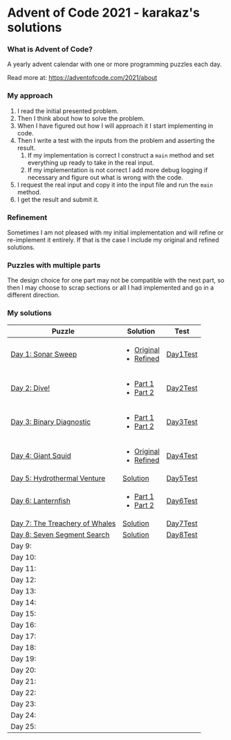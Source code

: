 # Advent of Code 2021 - karakaz's solutions

### What is Advent of Code?

A yearly advent calendar with one or more programming puzzles each day.

Read more at: https://adventofcode.com/2021/about

### My approach

1. I read the initial presented problem.
2. Then I think about how to solve the problem.
3. When I have figured out how I will approach it I start implementing in code.
4. Then I write a test with the inputs from the problem and asserting the result.
   1. If my implementation is correct I construct a `main` method and set everything up ready to take in the real input.
   2. If my implementation is not correct I add more debug logging if necessary and figure out what is wrong with the code.
5. I request the real input and copy it into the input file and run the `main` method.
6. I get the result and submit it.

### Refinement

Sometimes I am not pleased with my initial implementation and will refine or re-implement it entirely. If that is the case I include my original and refined solutions.

### Puzzles with multiple parts

The design choice for one part may not be compatible with the next part, so then I may choose to scrap sections or all I had implemented and go in a different direction.

### My solutions


| Puzzle                                                                | Solution                                                                                                                                                                                                                                                                                                                    | Test                                                                                                                                         |
|-----------------------------------------------------------------------|-----------------------------------------------------------------------------------------------------------------------------------------------------------------------------------------------------------------------------------------------------------------------------------------------------------------------------|----------------------------------------------------------------------------------------------------------------------------------------------|
| [Day 1: Sonar Sweep](https://adventofcode.com/2021/day/1)             | <ul><li>[Original](https://github.com/Karakaz/advent-of-code-2021/blob/master/src/main/kotlin/io/karakaz/adventofcode/y2021/puzzle/day1/Day1Original.kt) </li><li>[Refined](https://github.com/Karakaz/advent-of-code-2021/blob/master/src/main/kotlin/io/karakaz/adventofcode/y2021/puzzle/day1/Day1Refined.kt) </li></ul> | [Day1Test](https://github.com/Karakaz/advent-of-code-2021/blob/master/src/test/kotlin/io/karakaz/adventofcode/y2021/puzzle/day1/Day1Test.kt) |
| [Day 2: Dive!](https://adventofcode.com/2021/day/2)                   | <ul><li>[Part 1](https://github.com/Karakaz/advent-of-code-2021/blob/master/src/main/kotlin/io/karakaz/adventofcode/y2021/puzzle/day2/Day2Part1.kt) </li><li>[Part 2](https://github.com/Karakaz/advent-of-code-2021/blob/master/src/main/kotlin/io/karakaz/adventofcode/y2021/puzzle/day2/Day2Part2.kt) </li></ul>         | [Day2Test](https://github.com/Karakaz/advent-of-code-2021/blob/master/src/test/kotlin/io/karakaz/adventofcode/y2021/puzzle/day2/Day2Test.kt) |
| [Day 3: Binary Diagnostic](https://adventofcode.com/2021/day/3)       | <ul><li>[Part 1](https://github.com/Karakaz/advent-of-code-2021/blob/master/src/main/kotlin/io/karakaz/adventofcode/y2021/puzzle/day3/Day3Part1.kt) </li><li>[Part 2](https://github.com/Karakaz/advent-of-code-2021/blob/master/src/main/kotlin/io/karakaz/adventofcode/y2021/puzzle/day3/Day3Part2.kt) </li></ul>         | [Day3Test](https://github.com/Karakaz/advent-of-code-2021/blob/master/src/test/kotlin/io/karakaz/adventofcode/y2021/puzzle/day3/Day3Test.kt) |
| [Day 4: Giant Squid](https://adventofcode.com/2021/day/4)             | <ul><li>[Original](https://github.com/Karakaz/advent-of-code-2021/blob/master/src/main/kotlin/io/karakaz/adventofcode/y2021/puzzle/day4/Day4Original.kt) </li><li>[Refined](https://github.com/Karakaz/advent-of-code-2021/blob/master/src/main/kotlin/io/karakaz/adventofcode/y2021/puzzle/day4/Day4Refined.kt) </li></ul> | [Day4Test](https://github.com/Karakaz/advent-of-code-2021/blob/master/src/test/kotlin/io/karakaz/adventofcode/y2021/puzzle/day4/Day4Test.kt) |
| [Day 5: Hydrothermal Venture](https://adventofcode.com/2021/day/5)    | [Solution](https://github.com/Karakaz/advent-of-code-2021/blob/master/src/main/kotlin/io/karakaz/adventofcode/y2021/puzzle/day5/Day5.kt)                                                                                                                                                                                    | [Day5Test](https://github.com/Karakaz/advent-of-code-2021/blob/master/src/test/kotlin/io/karakaz/adventofcode/y2021/puzzle/day5/Day5Test.kt) |
| [Day 6: Lanternfish](https://adventofcode.com/2021/day/6)             | <ul><li>[Part 1](https://github.com/Karakaz/advent-of-code-2021/blob/master/src/main/kotlin/io/karakaz/adventofcode/y2021/puzzle/day6/Day6Part1.kt) </li><li>[Part 2](https://github.com/Karakaz/advent-of-code-2021/blob/master/src/main/kotlin/io/karakaz/adventofcode/y2021/puzzle/day6/Day6Part2.kt) </li></ul>         | [Day6Test](https://github.com/Karakaz/advent-of-code-2021/blob/master/src/test/kotlin/io/karakaz/adventofcode/y2021/puzzle/day6/Day6Test.kt) |
| [Day 7: The Treachery of Whales](https://adventofcode.com/2021/day/7) | [Solution](https://github.com/Karakaz/advent-of-code-2021/blob/master/src/main/kotlin/io/karakaz/adventofcode/y2021/puzzle/day7/Day7.kt)                                                                                                                                                                                    | [Day7Test](https://github.com/Karakaz/advent-of-code-2021/blob/master/src/test/kotlin/io/karakaz/adventofcode/y2021/puzzle/day7/Day7Test.kt) |
| [Day 8: Seven Segment Search](https://adventofcode.com/2021/day/8)    | [Solution](https://github.com/Karakaz/advent-of-code-2021/blob/master/src/main/kotlin/io/karakaz/adventofcode/y2021/puzzle/day8/Day8.kt)                                                                                                                                                                                    | [Day8Test](https://github.com/Karakaz/advent-of-code-2021/blob/master/src/test/kotlin/io/karakaz/adventofcode/y2021/puzzle/day8/Day8Test.kt) |
| Day 9:                                                                |                                                                                                                                                                                                                                                                                                                             |                                                                                                                                              |
| Day 10:                                                               |                                                                                                                                                                                                                                                                                                                             |                                                                                                                                              |
| Day 11:                                                               |                                                                                                                                                                                                                                                                                                                             |                                                                                                                                              |
| Day 12:                                                               |                                                                                                                                                                                                                                                                                                                             |                                                                                                                                              |
| Day 13:                                                               |                                                                                                                                                                                                                                                                                                                             |                                                                                                                                              |
| Day 14:                                                               |                                                                                                                                                                                                                                                                                                                             |                                                                                                                                              |
| Day 15:                                                               |                                                                                                                                                                                                                                                                                                                             |                                                                                                                                              |
| Day 16:                                                               |                                                                                                                                                                                                                                                                                                                             |                                                                                                                                              |
| Day 17:                                                               |                                                                                                                                                                                                                                                                                                                             |                                                                                                                                              |
| Day 18:                                                               |                                                                                                                                                                                                                                                                                                                             |                                                                                                                                              |
| Day 19:                                                               |                                                                                                                                                                                                                                                                                                                             |                                                                                                                                              |
| Day 20:                                                               |                                                                                                                                                                                                                                                                                                                             |                                                                                                                                              |
| Day 21:                                                               |                                                                                                                                                                                                                                                                                                                             |                                                                                                                                              |
| Day 22:                                                               |                                                                                                                                                                                                                                                                                                                             |                                                                                                                                              |
| Day 23:                                                               |                                                                                                                                                                                                                                                                                                                             |                                                                                                                                              |
| Day 24:                                                               |                                                                                                                                                                                                                                                                                                                             |                                                                                                                                              |
| Day 25:                                                               |                                                                                                                                                                                                                                                                                                                             |                                                                                                                                              |
